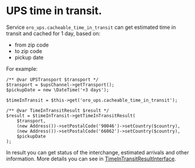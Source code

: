 # UPS time in transit.

Service `oro_ups.cacheable_time_in_transit` can get estimated time in transit and cached for 1 day, based on:
 * from zip code
 * to zip code
 * pickup date

For example:
```code
/** @var UPSTransport $transport */
$transport = $upsChannel->getTransport();
$pickupDate = new \DateTime('+3 days');

$timeInTransit = $this->get('oro_ups.cacheable_time_in_transit');

/** @var TimeInTransitResult $result */
$result = $timeInTransit->getTimeInTransitResult(
    $transport,
    (new Address())->setPostalCode('90046')->setCountry($country),
    (new Address())->setPostalCode('66062')->setCountry($country),
    $pickupDate
);
```
In result you can get status of the interchange, estimated arrivals and other information. More details you can see in [TimeInTransitResultInterface](../../TimeInTransit/Result/TimeInTransitResultInterface.php).
